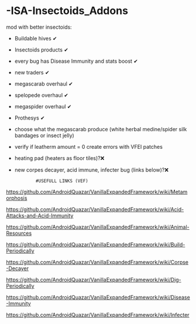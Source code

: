 # -ISA-Insectoids_Addons

mod with better insectoids:
- Buildable hives ✔
- Insectoids products ✔
- every bug has Disease Immunity and stats boost ✔
- new traders ✔
- megascarab overhaul ✔
- spelopede overhaul ✔
- megaspider overhaul ✔
- Prothesys ✔
- choose what the megascarab produce (white herbal medine/spider silk bandages or insect jelly)
- verify if leatherm amount = 0 create errors with VFEI patches
- heating pad (heaters as floor tiles)?❌
- new corpes decayer, acid immune, infecter bug (links below)?❌

              #USEFULL LINKS (VEF)
https://github.com/AndroidQuazar/VanillaExpandedFramework/wiki/Metamorphosis

https://github.com/AndroidQuazar/VanillaExpandedFramework/wiki/Acid-Attacks-and-Acid-Immunity

https://github.com/AndroidQuazar/VanillaExpandedFramework/wiki/Animal-Resources

https://github.com/AndroidQuazar/VanillaExpandedFramework/wiki/Build-Periodically

https://github.com/AndroidQuazar/VanillaExpandedFramework/wiki/Corpse-Decayer

https://github.com/AndroidQuazar/VanillaExpandedFramework/wiki/Dig-Periodically

https://github.com/AndroidQuazar/VanillaExpandedFramework/wiki/Disease-Immunity

https://github.com/AndroidQuazar/VanillaExpandedFramework/wiki/Infecter
